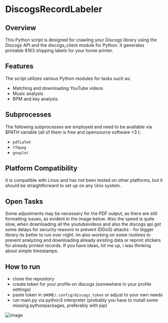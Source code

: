 # DiscogsRecordLabeler

## Overview

This Python script is designed for crawling your Discogs library using the Discogs API and the discogs_client module for Python. It generates printable 8163 shipping labels for your home printer.

## Features

The script utilizes various Python modules for tasks such as:

- Matching and downloading YouTube videos
- Music analysis
- BPM and key analysis

## Subprocesses

The following subprocesses are employed and need to be available via $PATH variable (all of them is free and opensource software <3 ):

- `pdfLaTeX`
- `ffmpeg`
- `gnuplot`

## Platform Compatibility

It is compatible with Linux and has not been tested on other platforms, but it should be straightforward to set up on any Unix system.

## Open Tasks 
Some adjustments may be necessary for the PDF output, as there are still formatting issues, as evident in the image below.
Also the speed is quite slow, when downloading all the youtubevideos and also the discogs api got some delays for security reasons to prevent (DDoS) attacks - for bigger library its better to run over night.
Im also working on some routines to prevent analyzing and downloading already existing data or reprint stickers for already printed records. If you have ideas, hit me up, i was thinking about simple timestamps.

## How to run

- clone the repository
- create token for your profile on discogs (somewhere in your profile settings)
- paste token in `$HOME/.config/discogs_token` or adjust to your own needs
- run main.py via python3 interpreter (probably you have to install some missing pythonpackages, preferably with pip)

![image](https://github.com/LahmacunLove/DiscogsRecordLabeler/blob/master/output.jpg)
